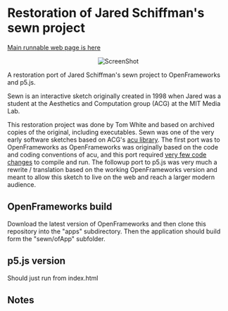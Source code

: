 Restoration of Jared Schiffman's sewn project
=====

[Main runnable web page is here](https://dribnet.github.io/sewn/)

<p align="center">
  <img src="https://user-images.githubusercontent.com/945979/113794897-b4921980-979f-11eb-93c6-af7e8baeeed6.jpg" alt="ScreenShot"/>
</p>

A restoration port of Jared Schiffman's sewn project to OpenFrameworks and p5.js.

Sewn is an interactive sketch originally created in 1998 when Jared was a student at the Aesthetics and Computation group (ACG) at the MIT Media Lab.

This restoration project was done by Tom White and based on archived copies of the original, including executables. Sewn was one of the very early software sketches based on ACG's [acu library](https://github.com/dribnet/acu). The first port was to OpenFrameworks as OpenFrameworks was originally based on the code and coding conventions of acu, and this port required [very few code changes](https://github.com/dribnet/sewn/commit/7d4043de14e4a072448d8a861b6d14c9a06663ec) to compile and run. The followup port to p5.js was very much a rewrite / translation based on the working OpenFrameworks version and meant to allow this sketch to live on the web and reach a larger modern audience.

OpenFrameworks build
-----

Download the latest version of OpenFrameworks and then clone this repository into the "apps" subdirectory. Then the application should build form the "sewn/ofApp" subfolder.

p5.js version
-----
Should just run from index.html

Notes
-----

